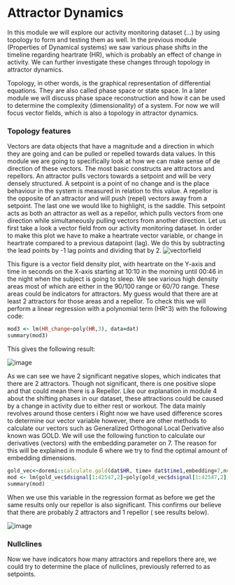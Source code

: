 # Attractor Dynamics

In this module we will explore our activity monitoring dataset (…) by using topology to form and testing them as well. 
In the previous module (Properties of Dynamical systems) we saw various phase shifts in the timeline regarding heartrate (HR), which is probably an effect of change in activity. 
We can further investigate these changes through topology in attractor dynamics.

Topology, in other words, is the graphical representation of differential equations. They are also called phase space or state space. In a later module we will discuss phase space reconstruction and how it can be used to determine the complexity (dimensionality) of a system. For now we will focus vector fields, which is also a topology in attractor dynamics.

### Topology features

Vectors are data objects that have a magnitude and a direction in which they are going and can be pulled or repelled towards data values. In this module we are going to specifically look at how we can make sense of de direction of these vectors. The most basic constructs are attractors and repellors. An attractor pulls vectors towards a setpoint and will be very densely structured. A setpoint is a point of no change and is the place behaviour in the system is measured in relation to this value. A repellor is the opposite of an attractor and will push (repel) vectors away from a setpoint. The last one we would like to highlight, is the saddle. This setpoint acts as both an attractor as well as a repellor, which pulls vectors from one direction while simultaneously pulling vectors from another direction.
Let us first take a look a vector field from our activity monitoring dataset. In order to make this plot we have to make a heartrate vector variable, or change in heartrate compared to a previous datapoint (lag).  We do this by subtracting the lead points by -1 lag points and dividing that by 2.
![vectorfield](https://user-images.githubusercontent.com/106141937/170374256-22e40399-fae1-4412-8f04-03bcb5c58262.png)

This figure is a vector field density plot, with heartrate on the Y-axis and time in seconds on the X-axis starting at 10:10 in the morning until 00:46 in the night when the subject is going to sleep. We see various high density areas most of which are either in the 90/100 range or 60/70 range. These areas  could be indicators for attractors. My guess would that there are at least 2 attractors for those areas and a repellor. To check this we will perform a linear regression with a polynomial term (HR^3) with the following code:
```rb
mod3 <- lm(HR_change~poly(HR,3), data=dat)
summary(mod3)
```

This gives the following result:

![image](https://user-images.githubusercontent.com/106141937/170374734-294f7687-6896-4c07-9360-2b3553e09fa2.png)


As we can see we have 2 significant negative slopes, which indicates that there are 2 attractors. Though not significant, there is one positive slope and that could mean there is a Repellor. Like our explanation in module 4 about the shifting phases in our dataset, these attractions could be caused by a change in activity due to either rest or workout. The data mainly revolves around those centers i
Right now we have used difference scores to determine our vector variable however, there are other methods to calculate our vectors such as Generalized Orthogonal Local Derivative also known was GOLD. We will use the following function to calculate our derivatives (vectors) with the embedding parameter on 7. The reason for this will be explained in module 6 where we try to find the optimal amount of embedding dimensions.
```rb
gold_vec<-doremi::calculate.gold(dat$HR, time= dat$time1,embedding=7,n=2)
mod <- lm(gold_vec$dsignal[1:42547,2]~poly(gold_vec$dsignal[1:42547,2],3), data=dat)
summary(mod)
```

When we use this variable in the regression format as before we get the same results only our repellor is also significant. This confirms our believe that there are probably 2 attractors and 1 repellor ( see results below).

![image](https://user-images.githubusercontent.com/106141937/170374793-cf58eca7-63a1-40f9-b3a5-cabfdf17b3e4.png)

### Nullclines 

Now we have indicators how many attractors and repellors there are, we could try to determine the place of nullclines, previously referred to as setpoints. 
